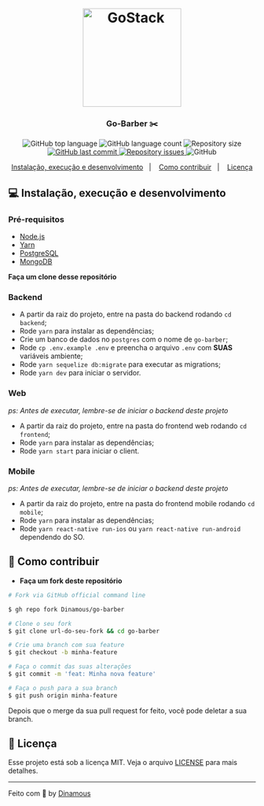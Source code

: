 <h1 align="center">
	<img alt="GoStack" src="https://drive.google.com/file/d/1ijsvAJh62XPR-Hi91iw_0y3mvBdqeAQP/view" width="200px" />
</h1>

<h3 align="center">
  Go-Barber ✂️
</h3>

<p align="center">
  <img alt="GitHub top language" src="https://img.shields.io/github/languages/top/Dinamous/go-barber">
  
  <img alt="GitHub language count" src="https://img.shields.io/github/languages/count/Dinamous/go-barber">
  
  <img alt="Repository size" src="https://img.shields.io/github/repo-size/Dinamous/go-barber">
  
  <a href="https://github.com/Dinamous/go-barber/commits/master">
    <img alt="GitHub last commit" src="https://img.shields.io/github/last-commit/Dinamous/go-barber">
  </a>
  
  <a href="https://github.com/Dinamous/go-barber/issues">
    <img alt="Repository issues" src="https://img.shields.io/github/issues/Dinamous/go-barber">
  </a>
  
  <img alt="GitHub" src="https://img.shields.io/github/license/Dinamous/go-barber">
</p>

<p align="center">
  <a href="#-instalação-execução-e-desenvolvimento">Instalação, execução e desenvolvimento</a>&nbsp;&nbsp;&nbsp;|&nbsp;&nbsp;&nbsp;
  <a href="#-como-contribuir">Como contribuir</a>&nbsp;&nbsp;&nbsp;|&nbsp;&nbsp;&nbsp;
  <a href="#-licença">Licença</a>
</p>

## 💻 Instalação, execução e desenvolvimento

### Pré-requisitos

- [Node.js](https://nodejs.org/en/)
- [Yarn](https://yarnpkg.com/)
- [PostgreSQL](https://www.postgresql.org/)
- [MongoDB](https://www.mongodb.com/)

**Faça um clone desse repositório**

### Backend

- A partir da raiz do projeto, entre na pasta do backend rodando `cd backend`;
- Rode `yarn` para instalar as dependências;
- Crie um banco de dados no `postgres` com o nome de `go-barber`;
- Rode `cp .env.example .env` e preencha o arquivo `.env` com **SUAS** variáveis ambiente;
- Rode `yarn sequelize db:migrate` para executar as migrations;
- Rode `yarn dev` para iniciar o servidor.

### Web

_ps: Antes de executar, lembre-se de iniciar o backend deste projeto_

- A partir da raiz do projeto, entre na pasta do frontend web rodando `cd frontend`;
- Rode `yarn` para instalar as dependências;
- Rode `yarn start` para iniciar o client.

### Mobile

_ps: Antes de executar, lembre-se de iniciar o backend deste projeto_

- A partir da raiz do projeto, entre na pasta do frontend mobile rodando `cd mobile`;
- Rode `yarn` para instalar as dependências;
- Rode `yarn react-native run-ios` ou `yarn react-native run-android` dependendo do SO.

## 🤔 Como contribuir

- **Faça um fork deste repositório**

```bash
# Fork via GitHub official command line

$ gh repo fork Dinamous/go-barber
```

```bash
# Clone o seu fork
$ git clone url-do-seu-fork && cd go-barber

# Crie uma branch com sua feature
$ git checkout -b minha-feature

# Faça o commit das suas alterações
$ git commit -m 'feat: Minha nova feature'

# Faça o push para a sua branch
$ git push origin minha-feature
```

Depois que o merge da sua pull request for feito, você pode deletar a sua branch.

## 📝 Licença

Esse projeto está sob a licença MIT. Veja o arquivo [LICENSE](LICENSE) para mais detalhes.

---

Feito com 💜 by [Dinamous]()
